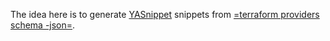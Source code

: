 The idea here is to generate
[YASnippet](https://github.com/joaotavora/yasnippet) snippets from [=terraform
providers schema
-json=](https://www.terraform.io/docs/commands/providers/schema.html).
